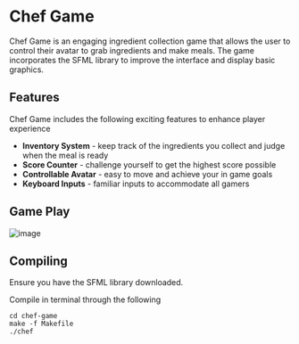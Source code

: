 # Chef Game
Chef Game is an engaging ingredient collection game that allows the user to control their avatar to grab ingredients and make meals. The game incorporates the SFML library to improve the interface and display basic graphics.

## Features 
Chef Game includes the following exciting features to enhance player experience
- **Inventory System** - keep track of the ingredients you collect and judge when the meal is ready
- **Score Counter** - challenge yourself to get the highest score possible 
- **Controllable Avatar** - easy to move and achieve your in game goals
- **Keyboard Inputs** - familiar inputs to accommodate all gamers

## Game Play
![image](https://github.com/GraceEnglish1/chef-game/assets/100389864/09ad6e51-7855-48a3-9685-3fb152836a18)

## Compiling
Ensure you have the SFML library downloaded.

Compile in terminal through the following
```
cd chef-game
make -f Makefile
./chef
```

